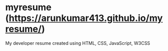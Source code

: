 # myresume (https://arunkumar413.github.io/myresume/)
My developer resume created  using HTML, CSS, JavaScript, W3CSS


